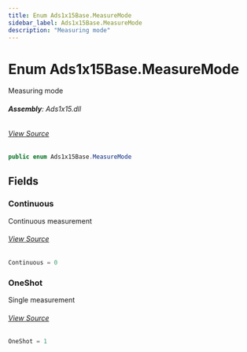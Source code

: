 ```yaml
---
title: Enum Ads1x15Base.MeasureMode
sidebar_label: Ads1x15Base.MeasureMode
description: "Measuring mode"
---
```

# Enum Ads1x15Base.MeasureMode
Measuring mode

###### **Assembly**: Ads1x15.dll
###### [View Source](https://github.com/WildernessLabs/Meadow.Foundation.git/blob/develop/Source/Meadow.Foundation.Peripherals/ICs.ADC.Ads1x15/Driver/Ads1x15Base.Enums.cs#L66)
```csharp title="Declaration"
public enum Ads1x15Base.MeasureMode
```
## Fields
### Continuous
Continuous measurement
###### [View Source](https://github.com/WildernessLabs/Meadow.Foundation.git/blob/develop/Source/Meadow.Foundation.Peripherals/ICs.ADC.Ads1x15/Driver/Ads1x15Base.Enums.cs#L71)
```csharp title="Declaration"
Continuous = 0
```
### OneShot
Single measurement
###### [View Source](https://github.com/WildernessLabs/Meadow.Foundation.git/blob/develop/Source/Meadow.Foundation.Peripherals/ICs.ADC.Ads1x15/Driver/Ads1x15Base.Enums.cs#L75)
```csharp title="Declaration"
OneShot = 1
```
